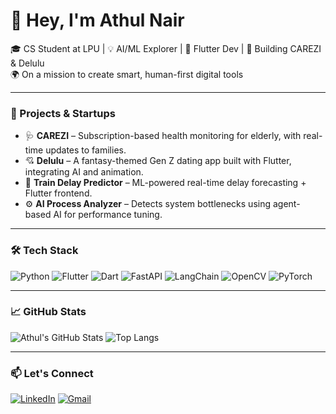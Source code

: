 # 👋 Hey, I'm Athul Nair

🎓 CS Student at LPU | 💡 AI/ML Explorer | 📱 Flutter Dev | 🧠 Building CAREZI & Delulu  
🌍 On a mission to create smart, human-first digital tools

---

### 🚀 Projects & Startups
- 🩺 **CAREZI** – Subscription-based health monitoring for elderly, with real-time updates to families.  
- 💘 **Delulu** – A fantasy-themed Gen Z dating app built with Flutter, integrating AI and animation.  
- 🚉 **Train Delay Predictor** – ML-powered real-time delay forecasting + Flutter frontend.  
- ⚙️ **AI Process Analyzer** – Detects system bottlenecks using agent-based AI for performance tuning.

---

### 🛠️ Tech Stack
![Python](https://img.shields.io/badge/-Python-3776AB?style=flat&logo=python&logoColor=white)
![Flutter](https://img.shields.io/badge/-Flutter-02569B?style=flat&logo=flutter&logoColor=white)
![Dart](https://img.shields.io/badge/-Dart-0175C2?style=flat&logo=dart&logoColor=white)
![FastAPI](https://img.shields.io/badge/-FastAPI-009688?style=flat&logo=fastapi)
![LangChain](https://img.shields.io/badge/-LangChain-3D3D3D?style=flat)
![OpenCV](https://img.shields.io/badge/-OpenCV-5C3EE8?style=flat&logo=opencv)
![PyTorch](https://img.shields.io/badge/-PyTorch-EE4C2C?style=flat&logo=pytorch&logoColor=white)

---

### 📈 GitHub Stats
![Athul's GitHub Stats](https://github-readme-stats.vercel.app/api?username=Athul-nair9&show_icons=true&theme=radical)
![Top Langs](https://github-readme-stats.vercel.app/api/top-langs/?username=Athul-nair9&layout=compact&theme=radical)

---

### 📫 Let's Connect
[![LinkedIn](https://img.shields.io/badge/-LinkedIn-blue?logo=linkedin&logoColor=white)](https://linkedin.com/in/athulnair9)
[![Gmail](https://img.shields.io/badge/-Email-D14836?logo=gmail&logoColor=white)](mailto:athulnair983@gmail.com)
